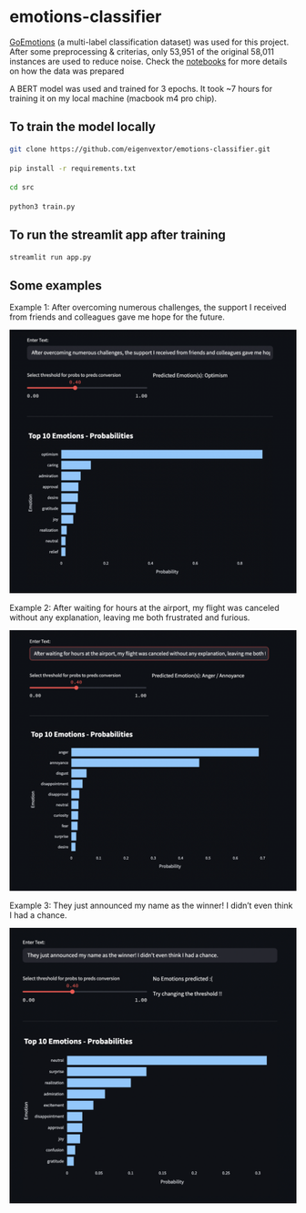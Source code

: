 # emotions-classifier

[GoEmotions](https://paperswithcode.com/dataset/goemotions) (a multi-label classification dataset) was used for this project. After some preprocessing & criterias, only 53,951 of the original 58,011 instances are used to reduce noise. Check the [notebooks](notebooks) for more details on how the data was prepared

A BERT model was used and trained for 3 epochs. It took ~7 hours for training it on my local machine (macbook m4 pro chip). 

## To train the model locally

```bash
git clone https://github.com/eigenvextor/emotions-classifier.git

pip install -r requirements.txt

cd src

python3 train.py
```

## To run the streamlit app after training
```bash
streamlit run app.py 
```

## Some examples
Example 1: After overcoming numerous challenges, the support I received from friends and colleagues gave me hope for the future.

![example-1](img/example1.png)

Example 2: After waiting for hours at the airport, my flight was canceled without any explanation, leaving me both frustrated and furious.

![example-2](img/example2.png)

Example 3: They just announced my name as the winner! I didn’t even think I had a chance.

![example-3](img/example3.png)